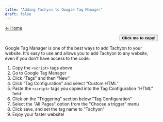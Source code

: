 ```yaml
---
title: "Adding Tachyon to Google Tag Manager"
draft: false
---
```


<script src="/cms/copy.js" defer></script>

[← Home](/#using-tachyon)

<code id="codeBlock"></code>

<div style="text-align:right;">
<button id="copier">
<strong>Click me to copy!</strong>
</button>
</div>

Google Tag Manager is one of the best ways to add Tachyon to your website. It's easy to use and allows you to add Tachyon to any website, even if you don't have access to the code.

1. Copy the `<script>` tags above
2. Go to Google Tag Manager
3. Click “Tags” and then “New”
4. Click “Tag Configuration” and select “Custom HTML”
5. Paste the `<script>` tags you copied into the Tag Configuration “HTML” field
6. Click on the "Triggering" section below "Tag Configuration" 
7. Select the "All Pages" option from the "Choose a trigger" menu
8. Click save, and set the tag name to "Tachyon"
9. Enjoy your faster website!